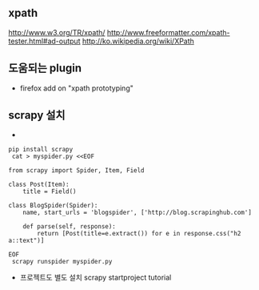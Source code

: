 ## xpath
http://www.w3.org/TR/xpath/
http://www.freeformatter.com/xpath-tester.html#ad-output
http://ko.wikipedia.org/wiki/XPath

## 도움되는 plugin 
- firefox add on "xpath prototyping"

## scrapy 설치 
-
```
pip install scrapy
 cat > myspider.py <<EOF

from scrapy import Spider, Item, Field

class Post(Item):
    title = Field()

class BlogSpider(Spider):
    name, start_urls = 'blogspider', ['http://blog.scrapinghub.com']

    def parse(self, response):
        return [Post(title=e.extract()) for e in response.css("h2 a::text")]

EOF
 scrapy runspider myspider.py
```

- 프로젝트도 별도 설치 scrapy startproject tutorial

##
